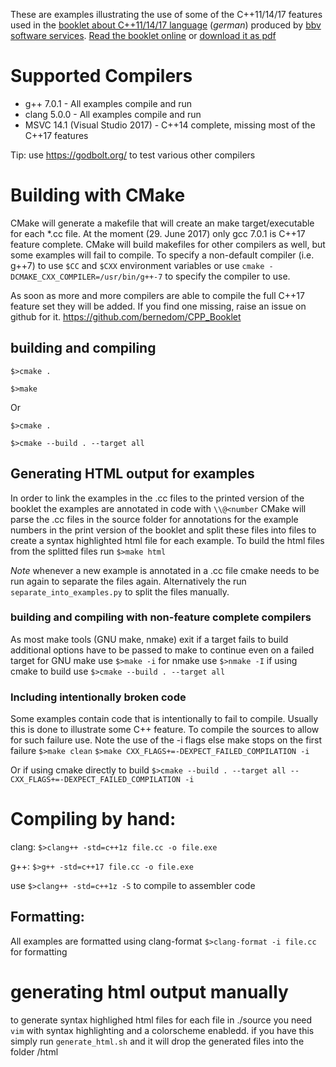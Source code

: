 These are examples illustrating the use of some of the C++11/14/17 features used in the [booklet about C++11/14/17 language](https://www.bbv.ch/de/booklet.html#die-neuen-c-standards-%E2%80%93-c-11-bis-c-17) (*german*) produced by [bbv software services](https://www.bbv.ch). [Read the booklet online](https://issuu.com/bbvsoftwareservices/docs/c__17_es?e=12228561/55697143) or [download it as pdf](https://www.bbv.ch/images/bbv/pdf/downloads/booklets/C++17_DS.pdf)

# Supported Compilers

 * g++ 7.0.1 - All examples compile and run
 * clang 5.0.0 - All examples compile and run
 * MSVC 14.1 (Visual Studio 2017) - C++14 complete, missing most of the C++17 features 
 

Tip: use  https://godbolt.org/ to test various other compilers


# Building with CMake
CMake will generate a makefile that will create an make target/executable for each *.cc file. At the moment (29. June 2017) only gcc 7.0.1 is C++17 feature complete. CMake will build makefiles for other compilers as well, but some examples will fail to compile.
To specify a non-default compiler (i.e. g++7) to use  `$CC` and `$CXX` environment variables or use `cmake -DCMAKE_CXX_COMPILER=/usr/bin/g++-7` to specify the compiler to use.

As soon as more and more compilers are able to compile the full C++17 feature set they will be added.
If you find one missing, raise an issue on github for it. https://github.com/bernedom/CPP_Booklet

## building and compiling
`$>cmake .`

`$>make`

Or 

`$>cmake .`

`$>cmake --build . --target all`

## Generating HTML output for examples
In order to link the examples in the .cc files to the printed version of the booklet the examples are annotated in code with ```\\@<number```
CMake will parse the .cc files in the source folder for annotations for the example numbers in the print version of the booklet and split these files into files to create a syntax highlighted html file for each example. To build the html files from the splitted files run ```$>make html```

*Note* whenever a new example is annotated in a .cc file cmake needs to be run again to separate the files again. 
Alternatively the run ```separate_into_examples.py``` to split the files manually. 

### building and compiling with non-feature complete compilers
As most make tools (GNU make, nmake) exit if a target fails to build additional options have to be passed to make to continue even on a failed target
for GNU make use `$>make -i` for nmake use `$>nmake -I` if using cmake to build use `$>cmake --build . --target all` 

### Including intentionally broken code
Some examples contain code that is intentionally to fail to compile. Usually this is done to illustrate some C++ feature. To compile the sources to allow for such failure use. Note the use of the -i flags else make stops on the first failure
`$>make clean`
`$>make CXX_FLAGS+=-DEXPECT_FAILED_COMPILATION -i`

Or if using cmake directly to build
`$>cmake --build . --target all -- CXX_FLAGS+=-DEXPECT_FAILED_COMPILATION -i` 

# Compiling by hand:
clang: `$>clang++ -std=c++1z file.cc -o file.exe`

g++: `$>g++ -std=c++17 file.cc -o file.exe`

use `$>clang++ -std=c++1z -S` to compile to assembler code

## Formatting:
All examples are formatted using clang-format
`$>clang-format -i file.cc` for formatting

# generating html output manually
to generate syntax highlighed html files for each file in ./source you need ```vim``` with syntax highlighting and a colorscheme enabledd. if you have this simply run ```generate_html.sh``` and it will drop the generated files into the folder /html
